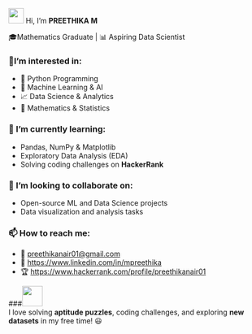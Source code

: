 <img src="https://media.giphy.com/media/hvRJCLFzcasrR4ia7z/giphy.gif" width="30px">  Hi, I’m **PREETHIKA M**


 🎓Mathematics Graduate | 📊 Aspiring Data Scientist  

### 👀I’m interested in:
- 🐍 Python Programming  
- 🤖 Machine Learning & AI  
- 📈 Data Science & Analytics  
- 🔢 Mathematics & Statistics  

### 🌱 I’m currently learning:
- Pandas, NumPy & Matplotlib    
- Exploratory Data Analysis (EDA)  
- Solving coding challenges on **HackerRank**  

### 💞️ I’m looking to collaborate on:
- Open-source ML and Data Science projects   
- Data visualization and analysis tasks  

### 📫 How to reach me:
- 💌 preethikanair01@gmail.com  
- 💼 https://www.linkedin.com/in/mpreethika  
- 🏆 https://www.hackerrank.com/profile/preethikanair01 

###<img src="https://media.giphy.com/media/QTfX9Ejfra3ZmNxh6B/giphy.gif" width="40px">   
I love solving **aptitude puzzles**, coding challenges, and exploring **new datasets** in my free time! 😃  

<!---
preethika1511/preethika1511 is a ✨ special ✨ repository because its `README.md` (this file) appears on your GitHub profile.
You can click the Preview link to take a look at your changes.
--->
